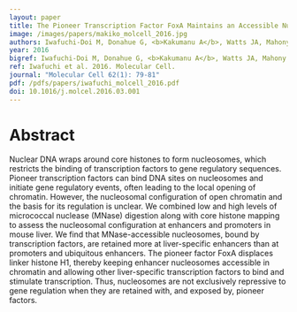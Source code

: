 ```yaml
---
layout: paper
title: The Pioneer Transcription Factor FoxA Maintains an Accessible Nucleosome Configuration at Enhancers for Tissue-Specific Gene Activation
image: /images/papers/makiko_molcell_2016.jpg
authors: Iwafuchi-Doi M, Donahue G, <b>Kakumanu A</b>, Watts JA, Mahony S, Pugh BF, Lee D, Kaestner KH and Zaret KS
year: 2016
bigref: Iwafuchi-Doi M, Donahue G, <b>Kakumanu A</b>, Watts JA, Mahony S, Pugh BF, Lee D, Kaestner KH and Zaret KS. 2016. Molecular Cell.
ref: Iwafuchi et al. 2016. Molecular Cell.
journal: "Molecular Cell 62(1): 79-81"
pdf: /pdfs/papers/iwafuchi_molcell_2016.pdf
doi: 10.1016/j.molcel.2016.03.001
---
```


# Abstract

Nuclear DNA wraps around core histones to form nucleosomes, which restricts the binding of transcription factors to gene regulatory sequences. Pioneer transcription factors can bind DNA sites on nucleosomes and initiate gene regulatory events, often leading to the local opening of chromatin. However, the nucleosomal configuration of open chromatin and the basis for its regulation is unclear. We combined low and high levels of micrococcal nuclease (MNase) digestion along with core histone mapping to assess the nucleosomal configuration at enhancers and promoters in mouse liver. We find that MNase-accessible nucleosomes, bound by transcription factors, are retained more at liver-specific enhancers than at promoters and ubiquitous enhancers. The pioneer factor FoxA displaces linker histone H1, thereby keeping enhancer nucleosomes accessible in chromatin and allowing other liver-specific transcription factors to bind and stimulate transcription. Thus, nucleosomes are not exclusively repressive to gene regulation when they are retained with, and exposed by, pioneer factors.